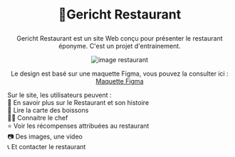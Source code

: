 # <p align="center">:stew:Gericht Restaurant </p>
<p align="center">Gericht Restaurant est un site Web conçu pour présenter le restaurant éponyme. C'est un projet d'entrainement.</p>

<p align="center"><img src="https://camo.githubusercontent.com/a85a3ea6d2267b7f09f0b5f7be8944e0fdd2eeae0cf80dd8706649e89678e936/68747470733a2f2f692e6962622e636f2f356a78424b70772f696d6167652e706e67" alt="image restaurant" /> </p>








<p align="center">Le design est basé sur une maquette Figma, vous pouvez la consulter ici : 
<a href="https://www.figma.com/file/yvClSI9AZBRX8UaaGEByF3/Modern-UI%2FUX%3A-Gericht?node-id=0%3A1&t=KaZCRXVegjNNqHAa-0">Maquette Figma</a> </p>



Sur le site, les utilisateurs peuvent :</br>
:convenience_store: En savoir plus sur le Restaurant et son histoire</br>
:scroll: Lire la carte des boissons</br>
:man_cook: Connaitre le chef</br>
:star: Voir les récompenses attribuées au restaurant</br>
:camera: Des images, une video</br>
:telephone_receiver: Et contacter le restaurant </br>


